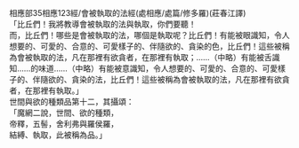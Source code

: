 相應部35相應123經/會被執取的法經(處相應/處篇/修多羅)(莊春江譯)  
「比丘們！我將教導會被執取的法與執取，你們要聽！  
而，比丘們！哪些是會被執取的法，哪個是執取呢？比丘們！有能被眼識知，令人想要的、可愛的、合意的、可愛樣子的、伴隨欲的、貪染的色，比丘們！這些被稱為會被執取的法，凡在那裡有欲貪者，在那裡有執取；……（中略）有能被舌識知……的味道……（中略）有能被意識知，令人想要的、可愛的、合意的、可愛樣子的、伴隨欲的、貪染的法，比丘們！這些被稱為會被執取的法，凡在那裡有欲貪者，在那裡有執取。」  
世間與欲的種類品第十二，其攝頌：  
「魔網二說，世間、欲的種類，  
帝釋，五髻，舍利弗與羅侯羅，  
結縛、執取，此被稱為品。」  
  
  
